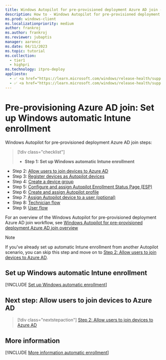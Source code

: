 ```yaml
---
title: Windows Autopilot for pre-provisioned deployment Azure AD join - Step 1 of 9 - Set up Windows automatic Intune enrollment
description: How to - Windows Autopilot for pre-provisioned deployment Azure AD join - Step 1 of 9 - Set up Windows automatic Intune enrollment.
ms.prod: windows-client
ms.localizationpriority: medium
author: frankroj
ms.author: frankroj
ms.reviewer: jubaptis
manager: aaroncz
ms.date: 04/11/2023
ms.topic: tutorial
ms.collection: 
  - tier1
  - highpri
ms.technology: itpro-deploy
appliesto:
  - ✅ <a href="https://learn.microsoft.com/windows/release-health/supported-versions-windows-client" target="_blank">Windows 11</a>
  - ✅ <a href="https://learn.microsoft.com/windows/release-health/supported-versions-windows-client" target="_blank">Windows 10</a>
---
```


# Pre-provisioning Azure AD join: Set up Windows automatic Intune enrollment

Windows Autopilot for pre-provisioned deployment Azure AD join steps:
> [!div class="checklist"]
> - **Step 1: Set up Windows automatic Intune enrollment**
- Step 2: [Allow users to join devices to Azure AD](azure-ad-join-allow-users-to-join.md)
- Step 3: [Register devices as Autopilot devices](azure-ad-join-register-device.md)
- Step 4: [Create a device group](azure-ad-join-device-group.md)
- Step 5: [Configure and assign Autopilot Enrollment Status Page (ESP)](azure-ad-join-esp.md)
- Step 6: [Create and assign Autopilot profile](azure-ad-join-autopilot-profile.md)
- Step 7: [Assign Autopilot device to a user (optional)](azure-ad-join-assign-device-to-user.md)
- Step 8: [Technician flow](azure-ad-join-technician-flow.md)
- Step 9: [User flow](azure-ad-join-user-flow.md)

For an overview of the Windows Autopilot for pre-provisioned deployment Azure AD join workflow, see [Windows Autopilot for pre-provisioned deployment Azure AD join overview](azure-ad-join-workflow.md)

> [!NOTE]
>
> If you've already set up automatic Intune enrollment from another Autopilot scenario, you can skip this step and move on to [Step 2: Allow users to join devices to Azure AD](azure-ad-join-allow-users-to-join.md).

## Set up Windows automatic Intune enrollment

[!INCLUDE [Set up Windows automatic enrollment](../includes/automatic-intune-enrollment.md)]

## Next step: Allow users to join devices to Azure AD

> [!div class="nextstepaction"]
> [Step 2: Allow users to join devices to Azure AD](azure-ad-join-allow-users-to-join.md)

## More information

[!INCLUDE [More information automatic enrollment](../includes/more-info-automatic-enrollment.md)]
